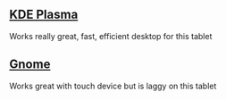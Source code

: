 ## [KDE Plasma](https://kde.org/plasma-desktop/)
Works really great, fast, efficient desktop for this tablet

## [Gnome](https://www.gnome.org/)
Works great with touch device but is laggy on this tablet